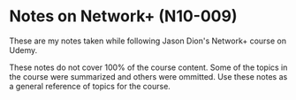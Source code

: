 # Notes on Network+ (N10-009)

These are my notes taken while following Jason Dion's Network+ course on Udemy.

These notes do not cover 100% of the course content. Some of the topics in the course were summarized and others were ommitted. Use these notes as a general reference of topics for the course.


